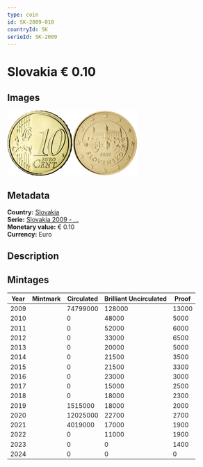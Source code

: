 ```yaml
---
type: coin
id: SK-2009-010
countryId: SK
serieId: SK-2009
---
```


# Slovakia € 0.10

## Images

<img src="../../../Images/common-2007-010.webp" height="150" alt="Front image"><img src="Images/slovakia-2009-010.webp" height="150" alt="Back image">

## Metadata

**Country:** [Slovakia](../index.md)\
**Serie:** [Slovakia 2009 - ...](index.md)\
**Monetary value:** € 0.10\
**Currency:** Euro

## Description

## Mintages

| Year | Mintmark | Circulated | Brilliant Uncirculated | Proof |
| ---- | -------- | ---------- | ---------------------- | ----- |
| 2009 |          | 74799000   | 128000                 | 13000 |
| 2010 |          | 0          | 48000                  | 5000  |
| 2011 |          | 0          | 52000                  | 6000  |
| 2012 |          | 0          | 33000                  | 6500  |
| 2013 |          | 0          | 20000                  | 5000  |
| 2014 |          | 0          | 21500                  | 3500  |
| 2015 |          | 0          | 21500                  | 3300  |
| 2016 |          | 0          | 23000                  | 3000  |
| 2017 |          | 0          | 15000                  | 2500  |
| 2018 |          | 0          | 18000                  | 2300  |
| 2019 |          | 1515000    | 18000                  | 2000  |
| 2020 |          | 12025000   | 22700                  | 2700  |
| 2021 |          | 4019000    | 17000                  | 1900  |
| 2022 |          | 0          | 11000                  | 1900  |
| 2023 |          | 0          | 0                      | 1400  |
| 2024 |          | 0          | 0                      | 0     |

